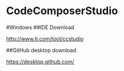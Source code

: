 # CodeComposerStudio

#Windows
##IDE Download

http://www.ti.com/tool/ccstudio

##GitHub desktop download

https://desktop.github.com/
